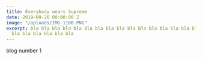 ```yaml
---
title: Everybody wears Supreme
date: 2019-09-26 00:00:00 Z
image: "/uploads/IMG_1180.PNG"
excerpt: bla bla bla bla bla bla bla bla bla bla bla bla bla bla bla bla bla bla bla
  bla bla bla bla bla bla
---
```


blog number 1